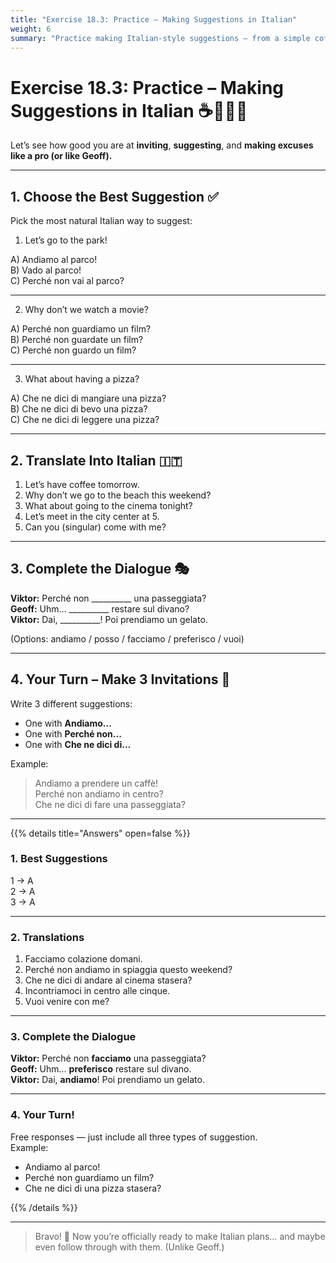 ```yaml
---
title: "Exercise 18.3: Practice – Making Suggestions in Italian"
weight: 6
summary: "Practice making Italian-style suggestions – from a simple coffee invite to Geoff’s creative ways of avoiding running."
---
```


# Exercise 18.3: Practice – Making Suggestions in Italian ☕🏃‍♂️🍕

Let’s see how good you are at **inviting**, **suggesting**, and **making excuses like a pro (or like Geoff).**

---

## 1. Choose the Best Suggestion ✅

Pick the most natural Italian way to suggest:

1. Let’s go to the park!

A) Andiamo al parco!  
B) Vado al parco!  
C) Perché non vai al parco?

---

2. Why don’t we watch a movie?

A) Perché non guardiamo un film?  
B) Perché non guardate un film?  
C) Perché non guardo un film?

---

3. What about having a pizza?

A) Che ne dici di mangiare una pizza?  
B) Che ne dici di bevo una pizza?  
C) Che ne dici di leggere una pizza?

---

## 2. Translate Into Italian 🇮🇹

1. Let’s have coffee tomorrow.  
2. Why don’t we go to the beach this weekend?  
3. What about going to the cinema tonight?  
4. Let’s meet in the city center at 5.  
5. Can you (singular) come with me?

---

## 3. Complete the Dialogue 🎭

**Viktor:** Perché non __________ una passeggiata?  
**Geoff:** Uhm… __________ restare sul divano?  
**Viktor:** Dai, __________! Poi prendiamo un gelato.  

(Options: andiamo / posso / facciamo / preferisco / vuoi)

---

## 4. Your Turn – Make 3 Invitations 💬

Write 3 different suggestions:

- One with **Andiamo...**  
- One with **Perché non...**  
- One with **Che ne dici di...**

Example:

> Andiamo a prendere un caffè!  
> Perché non andiamo in centro?  
> Che ne dici di fare una passeggiata?

---

{{% details title="Answers" open=false %}}

### 1. Best Suggestions

1 → A  
2 → A  
3 → A

---

### 2. Translations

1. Facciamo colazione domani.  
2. Perché non andiamo in spiaggia questo weekend?  
3. Che ne dici di andare al cinema stasera?  
4. Incontriamoci in centro alle cinque.  
5. Vuoi venire con me?

---

### 3. Complete the Dialogue

**Viktor:** Perché non **facciamo** una passeggiata?  
**Geoff:** Uhm… **preferisco** restare sul divano.  
**Viktor:** Dai, **andiamo**! Poi prendiamo un gelato.

---

### 4. Your Turn!

Free responses — just include all three types of suggestion.  
Example:

- Andiamo al parco!  
- Perché non guardiamo un film?  
- Che ne dici di una pizza stasera?

{{% /details %}}

---

> Bravo! 🎉 Now you’re officially ready to make Italian plans… and maybe even follow through with them. (Unlike Geoff.)

